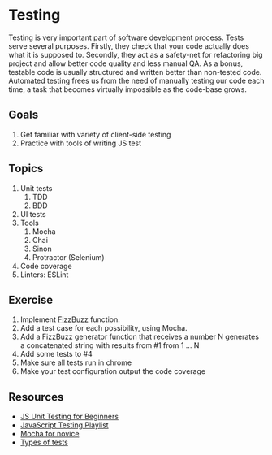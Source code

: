 # Testing

Testing is very important part of software development process. Tests serve several purposes. Firstly, they check that your code actually does what it is supposed to. Secondly, they act as a safety-net for refactoring big project and allow better code quality and less manual QA. As a bonus, testable code is usually structured and written better than non-tested code.
Automated testing frees us from the need of manually testing our code each time, a task that becomes virtually impossible as the code-base grows.  

## Goals
1. Get familiar with variety of client-side testing
1. Practice with tools of writing JS test

## Topics

1. Unit tests
    1. TDD
    2. BDD
1. UI tests
1. Tools
    1. Mocha
    1. Chai
    1. Sinon
    1. Protractor (Selenium)
1. Code coverage
1. Linters: ESLint

## Exercise

1. Implement [FizzBuzz](http://rosettacode.org/wiki/FizzBuzz#Alternative_version_.28one-liner.29) function.
2. Add a test case for each possibility, using Mocha.
3. Add a FizzBuzz generator function that receives a number N generates a concatenated string with results from #1 from 1 ... N
4. Add some tests to #4
5. Make sure all tests run in chrome
6. Make your test configuration output the code coverage

## Resources
* [JS Unit Testing for Beginners](https://designmodo.com/test-javascript-unit/)
* [JavaScript Testing Playlist](https://www.youtube.com/watch?v=KraMqFbLUGU&list=PLAwxTw4SYaPkv4LG-0UHNfhPkKPfYacOg&index=1)
* [Mocha for novice](https://hackernoon.com/testing-for-the-novice-javascript-developer-f41f22563855)
* [Types of tests](https://stackoverflow.com/questions/520064/what-is-unit-test-integration-test-smoke-test-regression-test)